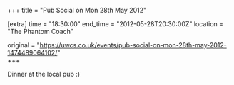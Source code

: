 +++
title = "Pub Social on Mon 28th May 2012"

[extra]
time = "18:30:00"
end_time = "2012-05-28T20:30:00Z"
location = "The Phantom Coach"

original = "https://uwcs.co.uk/events/pub-social-on-mon-28th-may-2012-1474489064102/"    
+++

Dinner at the local pub :)

